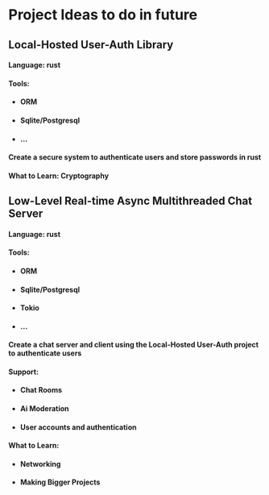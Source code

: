 # Project Ideas to do in future

## Local-Hosted User-Auth Library
#### Language: rust
#### Tools: 
- #### ORM
- #### Sqlite/Postgresql
- #### ...
#### Create a secure system to authenticate users and store passwords in rust
#### What to Learn: Cryptography

## Low-Level Real-time Async Multithreaded Chat Server
#### Language: rust
#### Tools: 
- #### ORM
- #### Sqlite/Postgresql
- #### Tokio
- #### ...
#### Create a chat server and client using the Local-Hosted User-Auth project to authenticate users
#### Support:
- #### Chat Rooms
- #### Ai Moderation
- #### User accounts and authentication
#### What to Learn: 
- #### Networking
- #### Making Bigger Projects